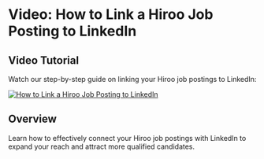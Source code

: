 # Video: How to Link a Hiroo Job Posting to LinkedIn

## Video Tutorial

Watch our step-by-step guide on linking your Hiroo job postings to LinkedIn:

[![How to Link a Hiroo Job Posting to LinkedIn](https://img.youtube.com/vi/pLrBf6NhAEQ/0.jpg)](https://youtu.be/pLrBf6NhAEQ)

## Overview

Learn how to effectively connect your Hiroo job postings with LinkedIn to expand your reach and attract more qualified candidates.

